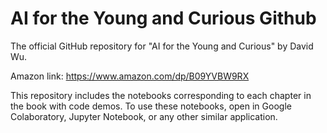 # AI for the Young and Curious Github
The official GitHub repository for "AI for the Young and Curious" by David Wu.

Amazon link: https://www.amazon.com/dp/B09YVBW9RX

This repository includes the notebooks corresponding to each chapter in the book with code demos. To use these notebooks, open in Google Colaboratory, Jupyter Notebook, or any other similar application.
